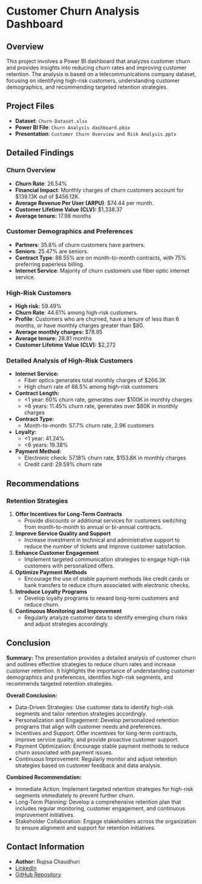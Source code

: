 # Customer Churn Analysis Dashboard

## Overview
This project involves a Power BI dashboard that analyzes customer churn and provides insights into reducing churn rates and improving customer retention. The analysis is based on a telecommunications company dataset, focusing on identifying high-risk customers, understanding customer demographics, and recommending targeted retention strategies.

## Project Files
- **Dataset**: `Churn-Dataset.xlsx`
- **Power BI File**: `Churn Analysis dashboard.pbix`
- **Presentation**: `Customer Churn Overview and Risk Analysis.pptx`

## Detailed Findings

### Churn Overview
- **Churn Rate**: 26.54%
- **Financial Impact**: Monthly charges of churn customers account for $139.13K out of $456.12K.
- **Average Revenue Per User (ARPU)**: $74.44 per month.
- **Customer Lifetime Value (CLV):** $1,338.37
- **Average tenure:** 17.98 months


### Customer Demographics and Preferences
- **Partners**: 35.8% of churn customers have partners.
- **Seniors**: 25.47% are seniors.
- **Contract Type**: 88.55% are on month-to-month contracts, with 75% preferring paperless billing.
- **Internet Service**: Majority of churn customers use fiber optic internet service.

### High-Risk Customers
- **High risk:** 59.49%
- **Churn Rate**: 44.61% among high-risk customers.
- **Profile**: Customers who are churned, have a tenure of less than 6 months, or have monthly charges greater than $80.
- **Average monthly charges:** $78.85
- **Average tenure:** 28.81 months
- **Customer Lifetime Value (CLV):** $2,272 
### Detailed Analysis of High-Risk Customers
- **Internet Service:**
  - Fiber optics generates total monthly charges of $266.3K
  - High churn rate of 68.5% among high-risk customers 
- **Contract Length:**
  - <1 year: 60% churn rate, generates over $100K in monthly charges
  - <6 years: 11.45% churn rate, generates over $80K in monthly charges 
- **Contract Type:**
  - Month-to-month: 57.7% churn rate, 2.9K customers
 - **Loyalty:**
   - <1 year: 41.24%
   - <6 years: 19.38% 
- **Payment Method:**
  - Electronic check: 57.18% churn rate, $153.8K in monthly charges
  - Credit card: 29.59% churn rate


## Recommendations
### Retention Strategies
1. **Offer Incentives for Long-Term Contracts**
   - Provide discounts or additional services for customers switching from month-to-month to annual or bi-annual contracts.
2. **Improve Service Quality and Support**
   - Increase investment in technical and administrative support to reduce the number of tickets and improve customer satisfaction.
3. **Enhance Customer Engagement**
   - Implement targeted communication strategies to engage high-risk customers with personalized offers.
4. **Optimize Payment Methods**
   - Encourage the use of stable payment methods like credit cards or bank transfers to reduce churn associated with electronic checks.
5. **Introduce Loyalty Programs**
   - Develop loyalty programs to reward long-term customers and reduce churn.
6. **Continuous Monitoring and Improvement**
   - Regularly analyze customer data to identify emerging churn risks and adjust strategies accordingly.

## Conclusion
**Summary:** The presentation provides a detailed analysis of customer churn and outlines effective strategies to reduce churn rates and increase customer retention. It highlights the importance of understanding customer demographics and preferences, identifies high-risk segments, and recommends targeted retention strategies.

**Overall Conclusion:**
- Data-Driven Strategies: Use customer data to identify high-risk segments and tailor retention strategies accordingly.
- Personalization and Engagement: Develop personalized retention programs that align with customer needs and preferences.
- Incentives and Support: Offer incentives for long-term contracts, improve service quality, and provide proactive customer support.
- Payment Optimization: Encourage stable payment methods to reduce churn associated with payment issues.
- Continuous Improvement: Regularly monitor and adjust retention strategies based on customer feedback and data analysis.

**Combined Recommendation:**
- Immediate Action: Implement targeted retention strategies for high-risk segments immediately to prevent further churn.
- Long-Term Planning: Develop a comprehensive retention plan that includes regular monitoring, customer engagement, and continuous improvement initiatives.
- Stakeholder Collaboration: Engage stakeholders across the organization to ensure alignment and support for retention initiatives.

## Contact Information
- **Author:** Rupsa Chaudhuri
- [LinkedIn](https://www.linkedin.com/in/rupsa-chaudhuri/)
- [GitHub Repository](https://github.com/rupsa723?tab=repositories)

